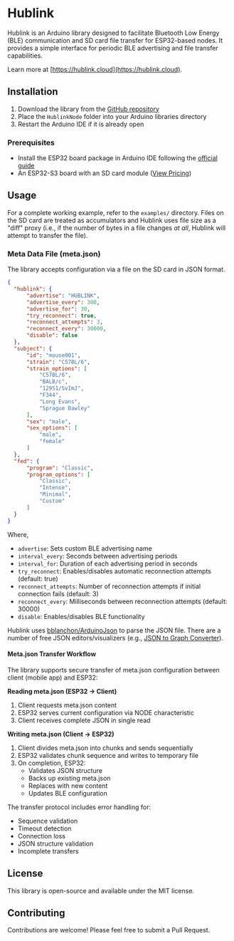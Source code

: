 # Hublink

Hublink is an Arduino library designed to facilitate Bluetooth Low Energy (BLE) communication and SD card file transfer for ESP32-based nodes. It provides a simple interface for periodic BLE advertising and file transfer capabilities.

Learn more at [https://hublink.cloud](https://hublink.cloud).

## Installation
1. Download the library from the [GitHub repository](https://github.com/Neurotech-Hub/HublinkNode)
2. Place the `HublinkNode` folder into your Arduino libraries directory
3. Restart the Arduino IDE if it is already open

### Prerequisites
- Install the ESP32 board package in Arduino IDE following the [official guide](https://docs.espressif.com/projects/arduino-esp32/en/latest/installing.html)
- An ESP32-S3 board with an SD card module ([View Pricing](https://hublink.cloud/pricing))

## Usage
For a complete working example, refer to the `examples/` directory. Files on the SD card are treated as accumulators and Hublink uses file size as a "diff" proxy (i.e., if the number of bytes in a file changes _at all_, Hublink will attempt to transfer the file).

### Meta Data File (meta.json)
The library accepts configuration via a file on the SD card in JSON format.

```json
{
  "hublink": {
      "advertise": "HUBLINK",
      "advertise_every": 300,
      "advertise_for": 30,
      "try_reconnect": true,
      "reconnect_attempts": 3,
      "reconnect_every": 30000,
      "disable": false
  },
  "subject": {
      "id": "mouse001",
      "strain": "C57BL/6",
      "strain_options": [
          "C57BL/6",
          "BALB/c",
          "129S1/SvImJ",
          "F344",
          "Long Evans",
          "Sprague Dawley"
      ],
      "sex": "male",
      "sex_options": [
          "male",
          "female"
      ]
  },
  "fed": {
      "program": "Classic",
      "program_options": [
          "Classic",
          "Intense",
          "Minimal",
          "Custom"
      ]
  }
}
```

Where,
- `advertise`: Sets custom BLE advertising name
- `interval_every`: Seconds between advertising periods
- `interval_for`: Duration of each advertising period in seconds
- `try_reconnect`: Enables/disables automatic reconnection attempts (default: true)
- `reconnect_attempts`: Number of reconnection attempts if initial connection fails (default: 3)
- `reconnect_every`: Milliseconds between reconnection attempts (default: 30000)
- `disable`: Enables/disables BLE functionality

Hublink uses [bblanchon/ArduinoJson](https://github.com/bblanchon/ArduinoJson) to parse the JSON file. There are a number of free JSON editors/visualizers (e.g., [JSON to Graph Converter](https://jsonviewer.tools/editor)).

#### Meta.json Transfer Workflow
The library supports secure transfer of meta.json configuration between client (mobile app) and ESP32:

**Reading meta.json (ESP32 → Client)**
1. Client requests meta.json content
2. ESP32 serves current configuration via NODE characteristic
3. Client receives complete JSON in single read

**Writing meta.json (Client → ESP32)**
1. Client divides meta.json into chunks and sends sequentially
2. ESP32 validates chunk sequence and writes to temporary file
3. On completion, ESP32:
   - Validates JSON structure
   - Backs up existing meta.json
   - Replaces with new content
   - Updates BLE configuration

The transfer protocol includes error handling for:
- Sequence validation
- Timeout detection
- Connection loss
- JSON structure validation
- Incomplete transfers

## License
This library is open-source and available under the MIT license.

## Contributing
Contributions are welcome! Please feel free to submit a Pull Request.
